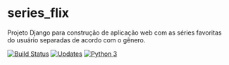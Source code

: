 # series_flix
Projeto Django para construção de aplicação web com as séries favoritas do usuário separadas de acordo com o gênero.


[![Build Status](https://travis-ci.com/ravellys/series_flix.svg?branch=main)](https://travis-ci.com/ravellys/series_flix)
[![Updates](https://pyup.io/repos/github/ravellys/series_flix/shield.svg)](https://pyup.io/repos/github/ravellys/series_flix/)
[![Python 3](https://pyup.io/repos/github/ravellys/series_flix/python-3-shield.svg)](https://pyup.io/repos/github/ravellys/series_flix/)
